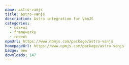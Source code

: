 ```yaml
---
name: astro-vanjs
title: astro-vanjs
description: Astro integration for VanJS
categories:
  - css+ui
  - frameworks
  - recent
npmUrl: https://www.npmjs.com/package/astro-vanjs
homepageUrl: https://www.npmjs.com/package/astro-vanjs
badge: new
downloads: 147
---
```

